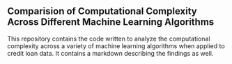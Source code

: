 ## Comparision of Computational Complexity Across Different Machine Learning Algorithms
This repository contains the code written to analyze the computational complexity across a variety of machine learning algorithms when applied to credit loan data. It contains a markdown describing the findings as well.
